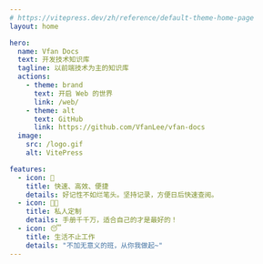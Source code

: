 ```yaml
---
# https://vitepress.dev/zh/reference/default-theme-home-page
layout: home

hero:
  name: Vfan Docs
  text: 开发技术知识库
  tagline: 以前端技术为主的知识库
  actions:
    - theme: brand
      text: 开启 Web 的世界
      link: /web/
    - theme: alt
      text: GitHub
      link: https://github.com/VfanLee/vfan-docs
  image:
    src: /logo.gif
    alt: VitePress

features:
  - icon: 🚀
    title: 快速、高效、便捷
    details: 好记性不如烂笔头。坚持记录，方便日后快速查阅。
  - icon: 👨‍💻
    title: 私人定制
    details: 手册千千万，适合自己的才是最好的！
  - icon: 😴
    title: 生活不止工作
    details: "不加无意义的班，从你我做起~"
---
```

